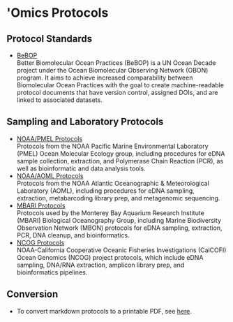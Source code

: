 # 'Omics Protocols

## Protocol Standards

- [BeBOP](https://github.com/BeBOP-OBON)<br>
Better Biomolecular Ocean Practices (BeBOP) is a UN Ocean Decade project under the Ocean Biomolecular Observing Network (OBON) program. It aims to achieve increased comparability between Biomolecular Ocean Practices with the goal to create machine-readable protocol documents that have version control, assigned DOIs, and are linked to associated datasets.

## Sampling and Laboratory Protocols

- [NOAA/PMEL Protocols](https://github.com/NOAA-PMEL/Ocean-Molecular-Ecology#pcr-protocols)<br>
Protocols from the NOAA Pacific Marine Environmental Laboratory (PMEL) Ocean Molecular Ecology group, including procedures for eDNA sample collection, extraction, and Polymerase Chain Reaction (PCR), as well as bioinformatic and data analysis tools.
- [NOAA/AOML Protocols](https://github.com/aomlomics/protocols)<br>
Protocols from the NOAA Atlantic Oceanographic & Meteorological Laboratory (AOML), including procedures for eDNA sampling, extraction, metabarcoding library prep, and metagenomic sequencing.
- [MBARI Protocols](https://mbari-bog.github.io/MBON-Protocols/)<br>
Protocols used by the Monterey Bay Aquarium Research Institute (MBARI) Biological Oceanography Group, including Marine Biodiversity Observation Network (MBON) protocols for eDNA sampling, extraction, PCR, DNA cleanup, and bioinformatics.
- [NCOG Protocols](https://calcofi.org/data/marine-ecosystem-data/e-dna/)<br>
NOAA-California Cooperative Oceanic Fisheries Investigations (CalCOFI) Ocean Genomics (NCOG) project protocols,  which include eDNA sampling, DNA/RNA extraction, amplicon library prep, and bioinformatics pipelines.

## Conversion

- To convert markdown protocols to a printable PDF, see [here](https://github.com/BeBOP-OBON/0_protocol_collection_template?tab=readme-ov-file#converting-markdown-to-pdf).
